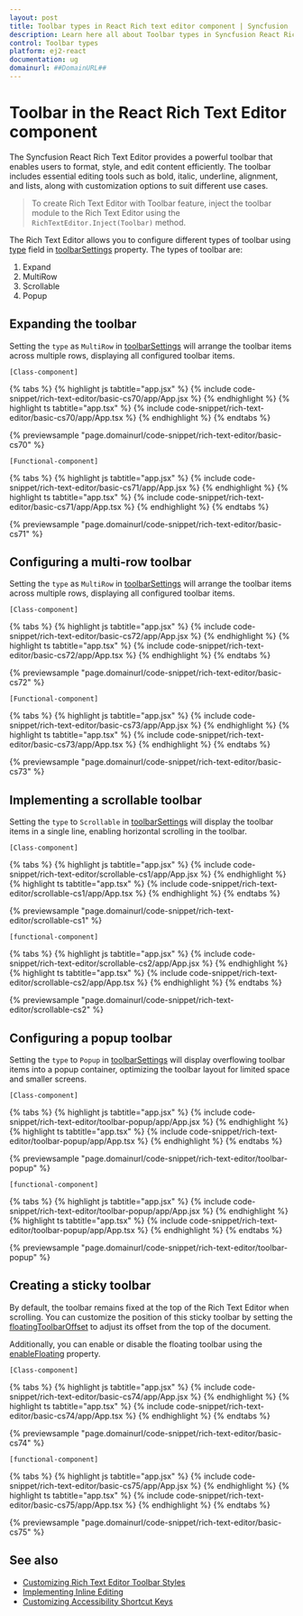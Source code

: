 ```yaml
---
layout: post
title: Toolbar types in React Rich text editor component | Syncfusion
description: Learn here all about Toolbar types in Syncfusion React Rich text editor component of Syncfusion Essential JS 2 and more.
control: Toolbar types 
platform: ej2-react
documentation: ug
domainurl: ##DomainURL##
---
```


# Toolbar in the React Rich Text Editor component

The Syncfusion React Rich Text Editor provides a powerful toolbar that enables users to format, style, and edit content efficiently. The toolbar includes essential editing tools such as bold, italic, underline, alignment, and lists, along with customization options to suit different use cases.

> To create Rich Text Editor with Toolbar feature, inject the toolbar module to the Rich Text Editor using the `RichTextEditor.Inject(Toolbar)` method.

The Rich Text Editor allows you to configure different types of toolbar using [type](https://ej2.syncfusion.com/react/documentation/api/rich-text-editor/toolbarSettings/#type) field in [toolbarSettings](https://ej2.syncfusion.com/react/documentation/api/rich-text-editor/toolbarSettings/) property. The types of toolbar are:

1. Expand 
2. MultiRow
3. Scrollable
4. Popup

## Expanding the toolbar

Setting the `type` as `MultiRow` in [toolbarSettings](https://ej2.syncfusion.com/react/documentation/api/rich-text-editor/toolbarSettings/#type) will arrange the toolbar items across multiple rows, displaying all configured toolbar items.

`[Class-component]`

{% tabs %}
{% highlight js tabtitle="app.jsx" %}
{% include code-snippet/rich-text-editor/basic-cs70/app/App.jsx %}
{% endhighlight %}
{% highlight ts tabtitle="app.tsx" %}
{% include code-snippet/rich-text-editor/basic-cs70/app/App.tsx %}
{% endhighlight %}
{% endtabs %}

 {% previewsample "page.domainurl/code-snippet/rich-text-editor/basic-cs70" %}

`[Functional-component]`

{% tabs %}
{% highlight js tabtitle="app.jsx" %}
{% include code-snippet/rich-text-editor/basic-cs71/app/App.jsx %}
{% endhighlight %}
{% highlight ts tabtitle="app.tsx" %}
{% include code-snippet/rich-text-editor/basic-cs71/app/App.tsx %}
{% endhighlight %}
{% endtabs %}

 {% previewsample "page.domainurl/code-snippet/rich-text-editor/basic-cs71" %}

## Configuring a multi-row toolbar

Setting the `type` as `MultiRow` in [toolbarSettings](https://ej2.syncfusion.com/react/documentation/api/rich-text-editor/toolbarSettings/#type) will arrange the toolbar items across multiple rows, displaying all configured toolbar items.

`[Class-component]`

{% tabs %}
{% highlight js tabtitle="app.jsx" %}
{% include code-snippet/rich-text-editor/basic-cs72/app/App.jsx %}
{% endhighlight %}
{% highlight ts tabtitle="app.tsx" %}
{% include code-snippet/rich-text-editor/basic-cs72/app/App.tsx %}
{% endhighlight %}
{% endtabs %}

 {% previewsample "page.domainurl/code-snippet/rich-text-editor/basic-cs72" %}

`[Functional-component]`

{% tabs %}
{% highlight js tabtitle="app.jsx" %}
{% include code-snippet/rich-text-editor/basic-cs73/app/App.jsx %}
{% endhighlight %}
{% highlight ts tabtitle="app.tsx" %}
{% include code-snippet/rich-text-editor/basic-cs73/app/App.tsx %}
{% endhighlight %}
{% endtabs %}

 {% previewsample "page.domainurl/code-snippet/rich-text-editor/basic-cs73" %}

## Implementing a scrollable toolbar

Setting the `type` to `Scrollable` in [toolbarSettings](https://ej2.syncfusion.com/react/documentation/api/rich-text-editor/toolbarSettings/#type) will display the toolbar items in a single line, enabling horizontal scrolling in the toolbar.

`[Class-component]`

{% tabs %}
{% highlight js tabtitle="app.jsx" %}
{% include code-snippet/rich-text-editor/scrollable-cs1/app/App.jsx %}
{% endhighlight %}
{% highlight ts tabtitle="app.tsx" %}
{% include code-snippet/rich-text-editor/scrollable-cs1/app/App.tsx %}
{% endhighlight %}
{% endtabs %}

 {% previewsample "page.domainurl/code-snippet/rich-text-editor/scrollable-cs1" %}

`[functional-component]`

{% tabs %}
{% highlight js tabtitle="app.jsx" %}
{% include code-snippet/rich-text-editor/scrollable-cs2/app/App.jsx %}
{% endhighlight %}
{% highlight ts tabtitle="app.tsx" %}
{% include code-snippet/rich-text-editor/scrollable-cs2/app/App.tsx %}
{% endhighlight %}
{% endtabs %}

 {% previewsample "page.domainurl/code-snippet/rich-text-editor/scrollable-cs2" %}

## Configuring a popup toolbar

Setting the `type` to `Popup` in [toolbarSettings](https://ej2.syncfusion.com/react/documentation/api/rich-text-editor/toolbarSettings/#type) will display overflowing toolbar items into a popup container, optimizing the toolbar layout for limited space and smaller screens.

`[Class-component]`

{% tabs %}
{% highlight js tabtitle="app.jsx" %}
{% include code-snippet/rich-text-editor/toolbar-popup/app/App.jsx %}
{% endhighlight %}
{% highlight ts tabtitle="app.tsx" %}
{% include code-snippet/rich-text-editor/toolbar-popup/app/App.tsx %}
{% endhighlight %}
{% endtabs %}

 {% previewsample "page.domainurl/code-snippet/rich-text-editor/toolbar-popup" %}

`[functional-component]`

{% tabs %}
{% highlight js tabtitle="app.jsx" %}
{% include code-snippet/rich-text-editor/toolbar-popup/app/App.jsx %}
{% endhighlight %}
{% highlight ts tabtitle="app.tsx" %}
{% include code-snippet/rich-text-editor/toolbar-popup/app/App.tsx %}
{% endhighlight %}
{% endtabs %}

 {% previewsample "page.domainurl/code-snippet/rich-text-editor/toolbar-popup" %}


## Creating a sticky toolbar

By default, the toolbar remains fixed at the top of the Rich Text Editor when scrolling. You can customize the position of this sticky toolbar by setting the [floatingToolbarOffset](https://ej2.syncfusion.com/react/documentation/api/rich-text-editor/#floatingtoolbaroffset) to adjust its offset from the top of the document.

Additionally, you can enable or disable the floating toolbar using the [enableFloating](https://ej2.syncfusion.com/react/documentation/api/rich-text-editor/toolbarSettings/#enablefloating) property.

`[Class-component]`

{% tabs %}
{% highlight js tabtitle="app.jsx" %}
{% include code-snippet/rich-text-editor/basic-cs74/app/App.jsx %}
{% endhighlight %}
{% highlight ts tabtitle="app.tsx" %}
{% include code-snippet/rich-text-editor/basic-cs74/app/App.tsx %}
{% endhighlight %}
{% endtabs %}

 {% previewsample "page.domainurl/code-snippet/rich-text-editor/basic-cs74" %}

`[functional-component]`

{% tabs %}
{% highlight js tabtitle="app.jsx" %}
{% include code-snippet/rich-text-editor/basic-cs75/app/App.jsx %}
{% endhighlight %}
{% highlight ts tabtitle="app.tsx" %}
{% include code-snippet/rich-text-editor/basic-cs75/app/App.tsx %}
{% endhighlight %}
{% endtabs %}

 {% previewsample "page.domainurl/code-snippet/rich-text-editor/basic-cs75" %}

## See also

* [Customizing Rich Text Editor Toolbar Styles](https://ej2.syncfusion.com/react/documentation/rich-text-editor/style#customizing-the-rich-text-editors-toolbar)
* [Implementing Inline Editing](https://ej2.syncfusion.com/react/documentation/rich-text-editor/inline-mode)
* [Customizing Accessibility Shortcut Keys](https://ej2.syncfusion.com/react/documentation/rich-text-editor/accessibility#keyboard-interaction)
